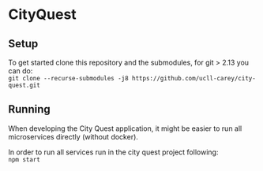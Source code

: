 # CityQuest

## Setup
To get started clone this repository and the submodules, for git > 2.13 you can do:<br>
`git clone --recurse-submodules -j8 https://github.com/ucll-carey/city-quest.git`

## Running
When developing the City Quest application, it might be easier to run all microservices directly (without docker).

In order to run all services run in the city quest project following:<br>
`npm start`
